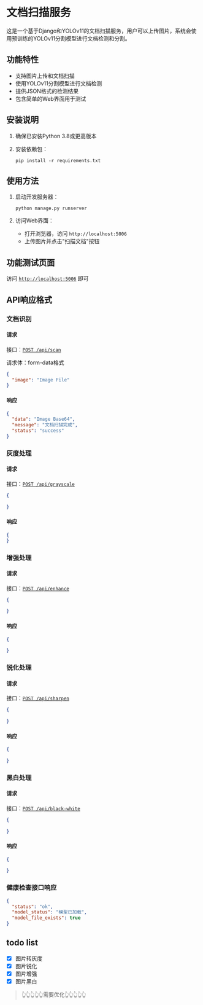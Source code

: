 # 文档扫描服务

这是一个基于Django和YOLOv11的文档扫描服务，用户可以上传图片，系统会使用预训练的YOLOv11分割模型进行文档检测和分割。

## 功能特性

- 支持图片上传和文档扫描
- 使用YOLOv11分割模型进行文档检测
- 提供JSON格式的检测结果
- 包含简单的Web界面用于测试

## 安装说明

1. 确保已安装Python 3.8或更高版本

2. 安装依赖包：
   ```
   pip install -r requirements.txt
   ```

## 使用方法

1. 启动开发服务器：
   ```
   python manage.py runserver
   ```

2. 访问Web界面：
    - 打开浏览器，访问 `http://localhost:5006`
    - 上传图片并点击"扫描文档"按钮

## 功能测试页面

访问 [`http://localhost:5006`](http://localhost:5006) 即可

## API响应格式

### 文档识别

#### 请求

接口：[`POST /api/scan`](#文档识别)

请求体：form-data格式

```json
{
  "image": "Image File"
}
```

#### 响应

```json
{
  "data": "Image Base64",
  "message": "文档扫描完成",
  "status": "success"
}
```

### 灰度处理

#### 请求

接口：[`POST /api/grayscale`](#灰度处理)

```json
{
  
}
```

#### 响应

```json
{
}
```
### 增强处理

#### 请求

接口：[`POST /api/enhance`](#增强处理)

```json
{
  
}
```

#### 响应

```json
{
  
}
```
### 锐化处理

#### 请求

接口：[`POST /api/sharpen`](#锐化处理)

```json
{
  
}
```

#### 响应

```json
{
  
}
```
### 黑白处理

#### 请求

接口：[`POST /api/black-white`](#黑白处理)

```json
{
  
}
```

#### 响应

```json
{
  
}
```

### 健康检查接口响应

```json
{
  "status": "ok",
  "model_status": "模型已加载",
  "model_file_exists": true
}
```

## todo list

- [x] 图片转灰度
- [x] 图片锐化
- [x] 图片增强
- [x] 图片黑白

> 👆👆👆👆👆需要优化👆👆👆👆👆